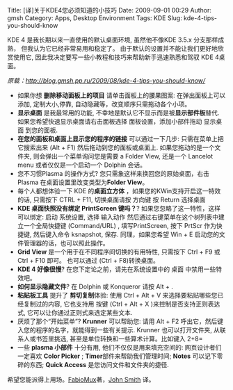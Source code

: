 Title: [译]关于KDE4您必须知道的小技巧
Date: 2009-09-01 00:29
Author: gmsh
Category: Apps, Desktop Environment
Tags: KDE
Slug: kde-4-tips-you-should-know

KDE 4 是我长期以来一直使用的默认桌面环境, 虽然他不像KDE 3.5.x
分支那样成熟， 但我认为它已经非常易用和稳定了。
由于默认的设置并不能让我们更好地欣赏使用它,
因此我决定要写一些小教程和技巧来帮助新手迅速熟悉和驾驭 KDE 4桌面。

  
*原载：<http://blog.gmsh.pp.ru/2009/08/kde-4-tips-you-should-know/>*

-   如果你想 **删除移动面板上的项目** 请单击面板上的腰果图案:
    在弹出面板上可以添加, 定制大小,停靠,
    自动隐藏等，改变顺序只需拖动各个小项。
-   **显示桌面** 是我最常用的功能,
    不幸地是默认它不显示而是被**显示部件板**替代.
    如果您希望快速显示桌面请右击面板选择 面板设置，添加小部件拖动
    显示桌面 到您的面板.
-   **在您的面板和桌面上显示您的程序的链接** 可以通过一下几步:
    只需在菜单上把它搜索出来 (Alt + F1) 然后拖动到您的面板或桌面上.
    如果您拖动的是一个文件夹, 则会弹出一个菜单询问您是需要 a Folder
    View, 还是一个 Lancelot menu 或者仅仅是一个启动一个 Dolphin 会话。
-   您不习惯Plasma 的操作方式? 您只需象这样来换回您的原始桌面，右击
    Plasma 在桌面设置里改变类型为**Folder View**。
-   每个人都想体验一下 KDE 的**桌面立方体**
    ，如果您的KWin支持开启这一特效的话, 只需按下 CTRL + F11,
    切换桌面请按 方向键 按 Return 选择桌面
-   **KDE 桌面快照没有绑定 PrintScreen 键吗？**?
    如果您忽略了这一特性，这样可以绑定: 启动 系统设置, 选择 输入动作
    然后通过右键菜单在这个树列表中建立一个全局快捷键 (Command/URL) ,
    填写PrintScreen, 按下 PrtScr 作为快捷键, 然后键入命令 ksnapshot,
    保存. 同理，如果您希望 Win + E
    启动您的文件管理器的话，也可以照此操作。
-   **Grid View** 是一个用于在不同程序间切换的有用特性, 只需按下 Ctrl +
    F9 或 Ctrl + F10 即可。 也可以通过 (Ctrl + F8)转换桌面。
-   **KDE 4 好像很慢**? 在您下定论之前，请先在系统设置中的 桌面
    中禁用一些特效吧。
-   **如何显示隐藏文件**? 在 Dolphin 或 Konqueror 请按 Alt + .
-   **粘贴板工具** 提升了 **剪切复制**体验: 使用 Ctrl + Alt + V
    来选择要粘贴哪些您已经复制过的内容, 它也支持用 按键 (Ctrl + Alt + X
    )来控制是否支持正则表达式, 它可以让你通过正则式来选定某些文本.
-   厌烦了那个“开始菜单”? **Krunner** 可以帮助您: 请用 Alt + F2
    呼出它，然后键入您的程序的名字，就能得到一些有关提示. Krunner
    也可以打开文件夹, 从联系人或书签里挑选,
    甚至是单位转换和一些算术计算。比如键入 2+8=
-   一些 **plasma 小部件** 十分有用, 他们不仅仅是用来填充空间的:
    网页设计者们一定喜欢 **Color Picker** ;
    **Timer**部件来帮助我们管理时间; **Notes** 可以记下零碎的东西;
    **Quick Access** 是您访问文件和文件夹的捷径.

希望您能派得上用场。[FabioMux](http://lizards.opensuse.org/author/fabiomux/)著，[John
Smith](http://blog.gmsh.pp.ru/about) 译。

